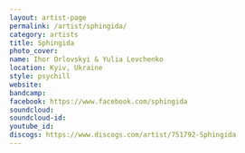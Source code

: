 ```yaml
---
layout: artist-page
permalink: /artist/sphingida/
category: artists
title: Sphingida
photo_cover: 
name: Ihor Orlovskyi & Yulia Levchenko
location: Kyiv, Ukraine
style: psychill
website: 
bandcamp: 
facebook: https://www.facebook.com/sphingida
soundcloud: 
soundcloud-id: 
youtube_id: 
discogs: https://www.discogs.com/artist/751792-Sphingida
---
```

